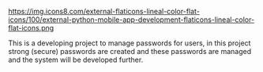 https://img.icons8.com/external-flaticons-lineal-color-flat-icons/100/external-python-mobile-app-development-flaticons-lineal-color-flat-icons.png

This is a developing project to manage passwords for users, in this project strong (secure) passwords are created and these passwords are managed and the system will be developed further.

